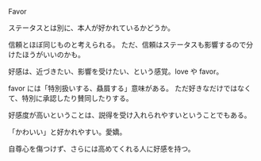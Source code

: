 Favor

ステータスとは別に、本人が好かれているかどうか。

信頼とほぼ同じものと考えられる。
ただ、信頼はステータスも影響するので分けたほうがいいのかも。

好感は、近づきたい、影響を受けたい、という感覚。love や favor。

favor には「特別扱いする、贔屓する」意味がある。
ただ好きなだけではなくて、特別に承認したり賛同したりする。

好感度が高いということは、説得を受け入れられやすいということでもある。

「かわいい」と好かれやすい。愛嬌。

自尊心を傷つけず、さらには高めてくれる人に好感を持つ。
